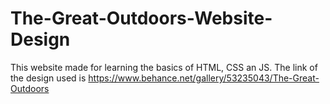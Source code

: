 # The-Great-Outdoors-Website-Design

This website made for learning the basics of HTML, CSS an JS. The link of the design used is https://www.behance.net/gallery/53235043/The-Great-Outdoors
